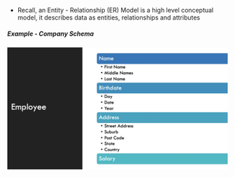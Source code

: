 - Recall, an Entity - Relationship (ER) Model is a high level conceptual model, it describes data as entities, relationships and attributes

##### Example - Company Schema

![](Images/Pasted%20image%2020230828174854.png)



